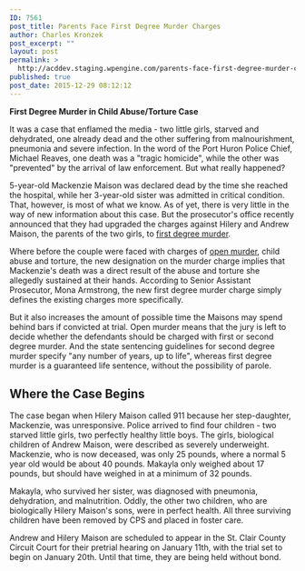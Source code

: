 ```yaml
---
ID: 7561
post_title: Parents Face First Degree Murder Charges
author: Charles Kronzek
post_excerpt: ""
layout: post
permalink: >
  http://acddev.staging.wpengine.com/parents-face-first-degree-murder-charges.html
published: true
post_date: 2015-12-29 08:12:12
---
```

<b>First Degree Murder in Child Abuse/Torture Case</b>

It was a case that enflamed the media - two little girls, starved and dehydrated, one already dead and the other suffering from malnourishment, pneumonia and severe infection. In the word of the Port Huron Police Chief, Michael Reaves, one death was a "tragic homicide", while the other was "prevented" by the arrival of law enforcement. But what really happened?<!--more-->

5-year-old Mackenzie Maison was declared dead by the time she reached the hospital, while her 3-year-old sister was admitted in critical condition. That, however, is most of what we know. As of yet, there is very little in the way of new information about this case. But the prosecutor's office recently announced that they had upgraded the charges against Hilery and Andrew Maison, the parents of the two girls, to <a href="http://acddev.staging.wpengine.com/homicide.html" target="_blank">first degree murder</a>.

<span style="font-weight: 400;">Where before the couple were faced with charges of <a href="http://acddev.staging.wpengine.com/michigan-open-murder-attorneys.html" target="_blank">open murder</a>, child abuse and torture, the new designation on the murder charge implies that Mackenzie's death was a direct result of the abuse and torture she allegedly sustained at their hands. </span><span style="font-weight: 400;">According to Senior Assistant Prosecutor, Mona Armstrong, the new first degree murder charge simply defines the existing charges more specifically. </span>

But it also increases the amount of possible time the Maisons may spend behind bars if convicted at trial. Open murder means that the jury is left to decide whether the defendants should be charged with first or second degree murder. And the state sentencing guidelines for second degree murder specify "any number of years, up to life", whereas first degree murder is a guaranteed life sentence, without the possibility of parole.
<h2>Where the Case Begins</h2>
<span style="font-weight: 400;">The case began when Hilery Maison called 911 because her step-daughter, Mackenzie, was unresponsive. Police arrived to find four children - two starved little girls, two perfectly healthy little boys. The girls, biological children of Andrew Maison, were described as severely underweight. Mackenzie, who is now deceased, was only 25 pounds, where a normal 5 year old would be about 40 pounds. Makayla only weighed about 17 pounds, but should have weighed in at a minimum of 32 pounds.</span>

<span style="font-weight: 400;">Makayla, who survived her sister, was diagnosed with pneumonia, dehydration, and malnutrition. Oddly, the other two children, who are biologically Hilery Maison's sons, were in perfect health. All three surviving children have been removed by CPS and placed in foster care. </span>

<span style="font-weight: 400;">Andrew and Hilery Maison are scheduled to appear in the St. Clair County Circuit Court for their pretrial hearing on January 11th, with the trial set to begin on January 20th. Until that time, they are being held without bond.</span>